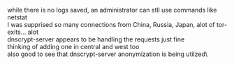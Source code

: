 while there is no logs saved, an administrator can stll use commands like netstat\
I was supprised so many connections from China, Russia, Japan, alot of tor-exits... alot\
dnscrypt-server appears to be handling the requests just fine\
thinking of adding one in central and west too\
also good to see that dnscrypt-server anonymization is being utilzed\
